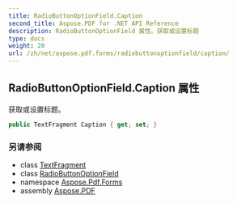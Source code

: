 ```yaml
---
title: RadioButtonOptionField.Caption
second_title: Aspose.PDF for .NET API Reference
description: RadioButtonOptionField 属性。获取或设置标题
type: docs
weight: 20
url: /zh/net/aspose.pdf.forms/radiobuttonoptionfield/caption/
---
```

## RadioButtonOptionField.Caption 属性

获取或设置标题。

```csharp
public TextFragment Caption { get; set; }
```

### 另请参阅

* class [TextFragment](../../../aspose.pdf.text/textfragment/)
* class [RadioButtonOptionField](../)
* namespace [Aspose.Pdf.Forms](../../../aspose.pdf.forms/)
* assembly [Aspose.PDF](../../../)